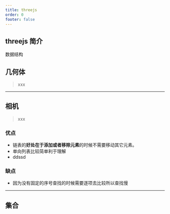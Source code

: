 ```yaml
---
title: threejs
order: 0
footer: false
---
```


## threejs 简介

数据结构

## 几何体

> xxx

---

## 相机

> xxx

### 优点

- 链表的**好处在于添加或者移除元素**的时候不需要移动其它元素。
- 单向列表比较简单利于理解
- ddssd

### 缺点

- 因为没有固定的序号查找的时候需要逐项去比较所以查找慢

---

## 集合

